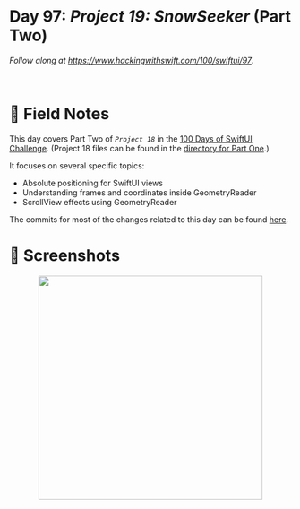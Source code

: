 # Day 97: _Project 19: SnowSeeker_ (Part Two)

_Follow along at https://www.hackingwithswift.com/100/swiftui/97_.

<br/>


# 📒 Field Notes

This day covers Part Two of _`Project 18`_ in the [100 Days of SwiftUI Challenge](https://www.hackingwithswift.com/100/swiftui/97). (Project 18 files can be found in the [directory for Part One](../day-092/).)

It focuses on several specific topics:

- Absolute positioning for SwiftUI views
- Understanding frames and coordinates inside GeometryReader
- ScrollView effects using GeometryReader



The commits for most of the changes related to this day can be found [here](https://github.com/CypherPoet/100-days-of-swiftui-and-combine/commit/013ce270c007a6b432a739a55771acf24daab0d1).



# 📸 Screenshots

<div style="text-align: center;">
    <img src="../day-092/Projects/Project18Concepts/Screenshots/day-97-recording-1.gif" width="400px"/>
</div>
